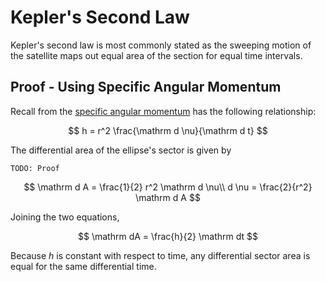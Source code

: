 #  Kepler's Second Law

Kepler's second law is most commonly stated as the sweeping motion of the satellite maps out equal area of the section for equal time intervals.

## Proof - Using Specific Angular Momentum

Recall from the [specific angular momentum](../Specific_Angular_Momentum) has the following relationship:

$$
h = r^2 \frac{\mathrm d \nu}{\mathrm d t}
$$

The differential area of the ellipse's sector is given by

```
TODO: Proof
```

$$
\mathrm d A = \frac{1}{2} r^2 \mathrm d \nu\\
d \nu = \frac{2}{r^2} \mathrm d A
$$

Joining the two equations,

$$
\mathrm dA = \frac{h}{2} \mathrm dt
$$

Because $h$ is constant with respect to time, any differential sector area is equal for the same differential time.
